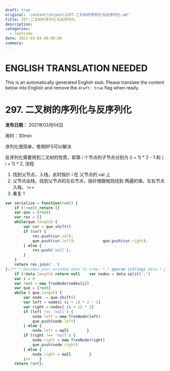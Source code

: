 ```yaml
---
draft: true
original: 'content/zh/post/297-二叉树的序列化与反序列化.md'
title: 297-二叉树的序列化与反序列化
description: 
categories:
  - leetcode
date: 2021-03-04 00:00:00
summary: 
---
```


# ENGLISH TRANSLATION NEEDED

This is an automatically generated English stub. Please translate the content below into English and remove the `draft: true` flag when ready.

<!-- ORIGINAL CHINESE CONTENT STARTS -->
# 297. 二叉树的序列化与反序列化

**发布日期：** 2021年03月04日

用时：30min

序列化很简单，使用BFS可以解决

反序列化需要用到二叉树的性质，即第 i 个节点的子节点分别为 (i + 1) * 2 - 1 和 ( i + 1) * 2, 流程

1. 找到父节点，入栈，此时指针 i 在 父节点的 val 上
1. 父节点出栈，找到父节点的左右节点，指针根据规则找到 两遍的值，左右节点入栈， i++
1. 重复 1
```javascript
var serialize = function(root) {
    if (!root) return []
    var que = [root]
    var res = []
    while(que.length) {
        var cur = que.shift()
        if (cur) {
            res.push(cur.val);
            que.push(cur.left);            que.push(cur.right);
        } else {
            res.push('null');
        }
    }
    return res.join(',')
};/** * Decodes your encoded data to tree. * * @param {string} data * @return {TreeNode} */var deserialize = function(data) {
    if (!data.length) return null    var nodes = data.split(',')
    var i = 0
    var root = new TreeNode(nodes[i])
    var que = [root]
    while ( que.length) {
        var node  = que.shift()
        var left = nodes[ (i + 1) * 2 - 1]
        var right = nodes[ (i + 1) * 2]
        if (left !== 'null') {
            node.left = new TreeNode(left)
            que.push(node.left)
        } else {
            node.left = null        }
        if (right !== 'null') {
            node.right = new TreeNode(right)
            que.push(node.right)
        } else {
            node.right = null        }
        i++    }
    return root};
```
<!-- ORIGINAL CHINESE CONTENT ENDS -->
